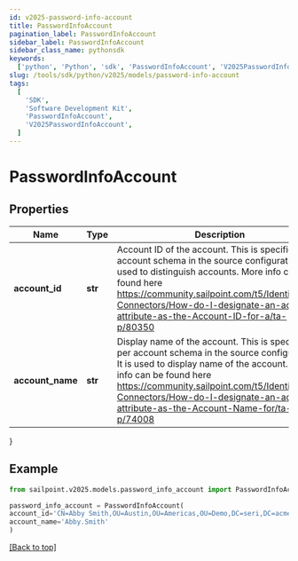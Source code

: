 ```yaml
---
id: v2025-password-info-account
title: PasswordInfoAccount
pagination_label: PasswordInfoAccount
sidebar_label: PasswordInfoAccount
sidebar_class_name: pythonsdk
keywords:
  ['python', 'Python', 'sdk', 'PasswordInfoAccount', 'V2025PasswordInfoAccount']
slug: /tools/sdk/python/v2025/models/password-info-account
tags:
  [
    'SDK',
    'Software Development Kit',
    'PasswordInfoAccount',
    'V2025PasswordInfoAccount',
  ]
---
```


# PasswordInfoAccount

## Properties

| Name | Type | Description | Notes |
| --- | --- | --- | --- |
| **account_id** | **str** | Account ID of the account. This is specified per account schema in the source configuration. It is used to distinguish accounts. More info can be found here https://community.sailpoint.com/t5/IdentityNow-Connectors/How-do-I-designate-an-account-attribute-as-the-Account-ID-for-a/ta-p/80350 | [optional] |
| **account_name** | **str** | Display name of the account. This is specified per account schema in the source configuration. It is used to display name of the account. More info can be found here https://community.sailpoint.com/t5/IdentityNow-Connectors/How-do-I-designate-an-account-attribute-as-the-Account-Name-for/ta-p/74008 | [optional] |

}

## Example

```python
from sailpoint.v2025.models.password_info_account import PasswordInfoAccount

password_info_account = PasswordInfoAccount(
account_id='CN=Abby Smith,OU=Austin,OU=Americas,OU=Demo,DC=seri,DC=acme,DC=com',
account_name='Abby.Smith'
)

```

[[Back to top]](#)
